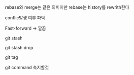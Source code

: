rebase와 merge는 같은 의미지만 rebase는 history를 rewrith한다

conflic발생 여부 파악

Fast-forward → 깔끔

git stash

git stash drop

git tag

git command 숙지할것 
